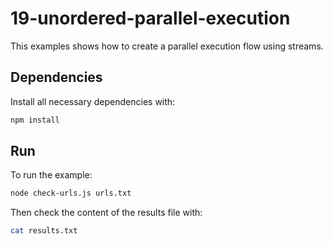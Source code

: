 # 19-unordered-parallel-execution

This examples shows how to create a parallel execution flow using streams.


## Dependencies

Install all necessary dependencies with:

```bash
npm install
```


## Run

To run the example:

```bash
node check-urls.js urls.txt
```

Then check the content of the results file with:

```bash
cat results.txt
```
